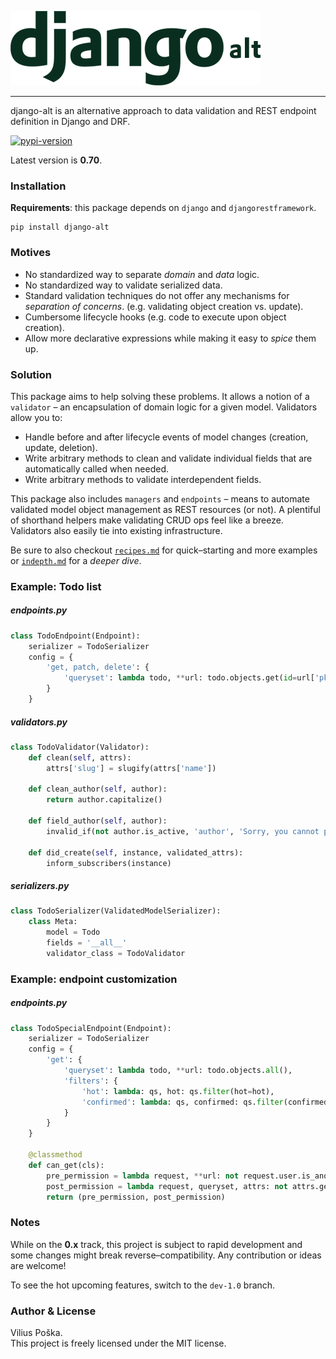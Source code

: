 ![logo]

-----

django-alt is an alternative approach to data validation and 
REST endpoint definition in Django and DRF.

[![pypi-version]][pypi]

Latest version is **0.70**. 

### Installation
**Requirements**: this package depends on `django` and `djangorestframework`.
```
pip install django-alt
```

### Motives
- No standardized way to separate *domain* and *data* logic.
- No standardized way to validate serialized data.
- Standard validation techniques do not offer any mechanisms for *separation of concerns*. 
(e.g. validating object creation vs. update).
- Cumbersome lifecycle hooks (e.g. code to execute upon object creation).
- Allow more declarative expressions while making it easy to *spice* them up.

### Solution

This package aims to help solving these problems. It allows a notion of a
`validator` &ndash; an encapsulation of domain logic for a given model.
Validators allow you to:
 - Handle before and after lifecycle events of model changes (creation, update, deletion).
 - Write arbitrary methods to clean and validate individual fields that are automatically called when needed.
 - Write arbitrary methods to validate interdependent fields.
  
This package also includes `managers` and `endpoints` &ndash; means to automate 
validated model object management as REST resources (or not). A plentiful of
shorthand helpers make validating CRUD ops feel like a breeze. Validators also easily tie into existing infrastructure. 
 
Be sure to also 
checkout [`recipes.md`](https://github.com/poskadesign/django-alt/blob/master/docs/recipes.md) 
for quick&ndash;starting and more examples
or [`indepth.md`](https://github.com/poskadesign/django-alt/blob/master/docs/indepth.md)
for a *deeper dive*.

### Example: Todo list 
##### endpoints.py
```python
class TodoEndpoint(Endpoint):
    serializer = TodoSerializer
    config = {
        'get, patch, delete': {
            'queryset': lambda todo, **url: todo.objects.get(id=url['pk'])
        }
    }
```
##### validators.py
```python
class TodoValidator(Validator):
    def clean(self, attrs):
        attrs['slug'] = slugify(attrs['name'])
        
    def clean_author(self, author):
        return author.capitalize()
        
    def field_author(self, author):
        invalid_if(not author.is_active, 'author', 'Sorry, you cannot post')
            
    def did_create(self, instance, validated_attrs):
        inform_subscribers(instance)
```

##### serializers.py
```python
class TodoSerializer(ValidatedModelSerializer):
    class Meta:
        model = Todo
        fields = '__all__'
        validator_class = TodoValidator
```

### Example: endpoint customization
##### endpoints.py
```python
class TodoSpecialEndpoint(Endpoint):
    serializer = TodoSerializer
    config = {
        'get': {
            'queryset': lambda todo, **url: todo.objects.all(),
            'filters': {
                'hot': lambda: qs, hot: qs.filter(hot=hot),
                'confirmed': lambda: qs, confirmed: qs.filter(confirmed=confirmed)
            }
        }
    }
    
    @classmethod
    def can_get(cls):
        pre_permission = lambda request, **url: not request.user.is_anonymous
        post_permission = lambda request, queryset, attrs: not attrs.get('confirmed', False)
        return (pre_permission, post_permission)
```

### Notes
While on the **0.x** track, this project is subject to rapid
development and some changes might break reverse&ndash;compatibility.
Any contribution or ideas are welcome!

To see the hot upcoming features, switch to the `dev-1.0` branch.

### Author & License
Vilius Poška.  
This project is freely licensed under the MIT license.  

[logo]: docs/logo-small.png "django-alt logo"
[pypi-version]: https://img.shields.io/pypi/v/django_alt.svg
[pypi]: https://pypi.python.org/pypi/django-alt
